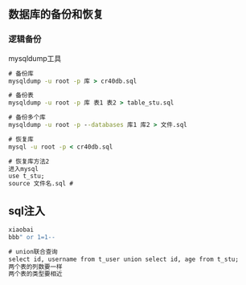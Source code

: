 ## 数据库的备份和恢复

### 逻辑备份

mysqldump工具

```cmd
# 备份库
mysqldump -u root -p 库 > cr40db.sql

# 备份表
mysqldump -u root -p 库 表1 表2 > table_stu.sql

# 备份多个库
mysqldump -u root -p --databases 库1 库2 > 文件.sql

# 恢复库
mysql -u root -p < cr40db.sql

# 恢复库方法2
进入mysql
use t_stu;
source 文件名.sql # 
```

## sql注入

```cmd
xiaobai
bbb" or 1=1--

# union联合查询
select id, username from t_user union select id, age from t_stu;
两个表的列数要一样
两个表的类型要相近
```



